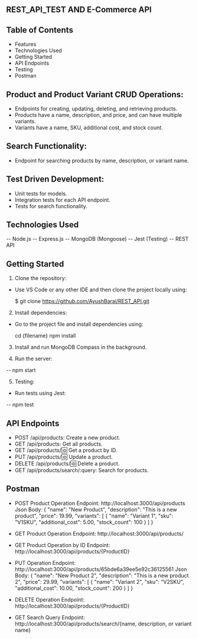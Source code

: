 ## REST_API_TEST AND E-Commerce API ##

## Table of Contents ##
- Features
- Technologies Used
- Getting Started
- API Endpoints
- Testing
- Postman

## Product and Product Variant CRUD Operations: ##

- Endpoints for creating, updating, deleting, and retrieving products.
- Products have a name, description, and price, and can have multiple variants.
- Variants have a name, SKU, additional cost, and stock count.

## Search Functionality: ##

- Endpoint for searching products by name, description, or variant name.

## Test Driven Development: ##

- Unit tests for models.
- Integration tests for each API endpoint.
- Tests for search functionality.

## Technologies Used ##
-- Node.js
-- Express.js
-- MongoDB (Mongoose)
-- Jest (Testing)
-- REST API



## Getting Started ##

1. Clone the repository:

- Use VS Code or any other IDE and then clone the project locally using:

    $ git clone https://github.com/AyushBarai/REST_API.git

2. Install dependencies:

- Go to the project file and install dependencies using:

    cd {filename}
    npm install

3. Install and run MongoDB Compass in the background.

4. Run the server:

-- npm start

5. Testing:

- Run tests using Jest:

-- npm test

## API Endpoints ##

- POST /api/products: Create a new product.
- GET /api/products: Get all products.
- GET /api/products/:id: Get a product by ID.
- PUT /api/products/:id: Update a product.
- DELETE /api/products/:id: Delete a product.
- GET /api/products/search/:query: Search for products.

## Postman ##

- POST Product Operation
Endpoint: http://localhost:3000/api/products
Json Body:
{
  "name": "New Product",
  "description": "This is a new product",
  "price": 19.99,
  "variants": [
    {
      "name": "Variant 1",
      "sku": "V1SKU",
      "additional_cost": 5.00,
      "stock_count": 100
    }
  ]
}

- GET Product Operation
Endpoint: http://localhost:3000/api/products/

- GET Product Operation by ID
Endpoint: http://localhost:3000/api/products/{ProductID}

- PUT Operation
Endpoint: http://localhost:3000/api/products/65bde6a39ee5e92c36125561
Json Body:
{
  "name": "New Product 2",
  "description": "This is a new product 2",
  "price": 29.99,
  "variants": [
    {
      "name": "Variant 2",
      "sku": "V2SKU",
      "additional_cost": 10.00,
      "stock_count": 200
    }
  ]
}

- DELETE Operation
Endpoint: http://localhost:3000/api/products/{ProductID}

- GET Search Query
Endpoint: http://localhost:3000/api/products/search/{name, description, or variant name}
